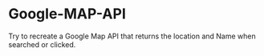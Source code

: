 # Google-MAP-API
Try to recreate a Google Map API that returns the location and Name when searched or clicked.
